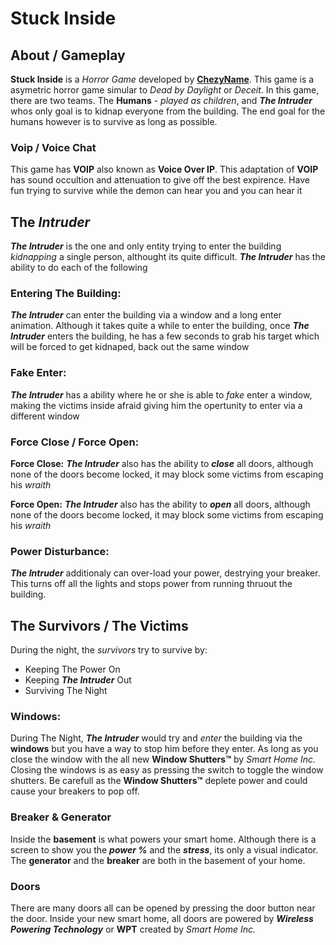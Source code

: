 
# Stuck Inside
## About / Gameplay
**Stuck Inside** is a *Horror Game* developed by [**ChezyName**](https://github.com/ChezyName). This game is a asymetric horror game simular to *Dead by Daylight* or *Deceit*.
In this game, there are two teams. The **Humans** *- played as children*, and ***The Intruder*** whos only goal is to kidnap everyone from the building. The end goal for the humans however is to survive as long as possible.

### Voip / Voice Chat
This game has **VOIP** also known as **Voice Over IP**. This adaptation of **VOIP** has sound occultion and attenuation to give off the best expirence.
Have fun trying to survive while the demon can hear you and you can hear it

## The *Intruder*
***The Intruder*** is the one and only entity trying to enter the building *kidnapping* a single person, althought its quite difficult.
***The Intruder*** has the ability to do each of the following

### **Entering The Building:**
***The Intruder*** can enter the building via a window and a long enter animation. Although it takes quite a while to enter the building, once ***The Intruder*** enters the building, he has a few seconds to grab his target which will be forced to get kidnaped, back  out the same window

### **Fake Enter:**
***The Intruder*** has a ability where he or she is able to *fake* enter a window, making the victims inside afraid giving him the opertunity to enter via a different window

### **Force Close / Force Open:**
**Force Close:**
***The Intruder*** also has the ability to ***close*** all doors, although none of the doors become locked, it may block some victims from escaping his *wraith*

**Force Open:**
***The Intruder*** also has the ability to ***open*** all doors, although none of the doors become locked, it may block some victims from escaping his *wraith*

### **Power Disturbance:**
***The Intruder*** additionaly can over-load your power, destrying your breaker. This turns off all the lights and stops power from running thruout the building.

## The Survivors / The Victims
During the night, the *survivors* try to survive by:

- Keeping The Power On
- Keeping ***The Intruder*** Out
- Surviving The Night

### **Windows:**
During The Night, ***The Intruder*** would try and *enter* the building via the **windows** but you have a way to stop him before they enter. As long as you close the window with the all new **Window Shutters™** by *Smart Home Inc.*
Closing the windows is as easy as pressing the switch to toggle the window shutters. Be carefull as the **Window Shutters™** deplete power and could cause your breakers to pop off.

### **Breaker & Generator**
Inside the **basement** is what powers your smart home. Although there is a screen to show you the ***power %*** and the ***stress***, its only a visual indicator. The **generator** and the **breaker** are both in the basement of your home.

### **Doors**
There are many doors all can be opened by pressing the door button near the door. Inside your new smart home, all doors are powered by ***Wireless Powering Technology*** or **WPT** created by *Smart Home Inc.*
